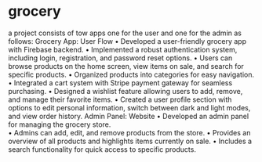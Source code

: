 # grocery
a project consists of tow apps one for the user and one for the admin as follows:
   Grocery App: User Flow
    •	Developed a user-friendly grocery app with Firebase backend.
    •	Implemented a robust authentication system, including login, registration, and password reset options.
    •	Users can browse products on the home screen, view items on sale, and search for specific products.
    •	Organized products into categories for easy navigation.
    •	Integrated a cart system with Stripe payment gateway for seamless purchasing.
    •	Designed a wishlist feature allowing users to add, remove, and manage their favorite items.
    •	Created a user profile section with options to edit personal information, switch between dark and light modes, and view order history.
  Admin Panel: Website
    •	Developed an admin panel for managing the grocery store.  
    •	Admins can add, edit, and remove products from the store.
    •	Provides an overview of all products and highlights items currently on sale.
    •	Includes a search functionality for quick access to specific products.

